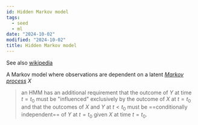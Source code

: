 ```yaml
---
id: Hidden Markov model
tags:
  - seed
  - ml
date: "2024-10-02"
modified: "2024-10-02"
title: Hidden Markov model
---
```


See also [wikipedia](https://en.wikipedia.org/wiki/Hidden_Markov_model)

A Markov model where observations are dependent on a latent [_Markov process_](https://en.wikipedia.org/wiki/Markov_chain) $X$

> an HMM has an additional requirement that
> the outcome of $Y$ at time $t = t_0$ must be "influenced" exclusively by the outcome of $X$ at $t = t_0$ and
> that the outcomes of $X$ and $Y$ at $t <t_{0}$ must be ==conditionally independent== of
> $Y$ at $t = t_{0}$ given $X$ at time $t = t_{0}$.
